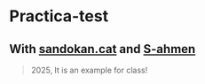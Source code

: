 # Practica-test

## With [sandokan.cat](https://github.com/sandokanCat) and [S-ahmen](https://github.com/S-ahmen)

> 2025, It is an example for class!

